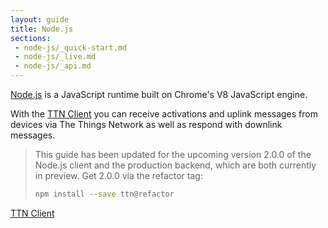 ```yaml
---
layout: guide
title: Node.js
sections:
 - node-js/_quick-start.md
 - node-js/_live.md
 - node-js/_api.md
---
```


[Node.js](https://nodejs.org/) is a JavaScript runtime built on Chrome's V8 JavaScript engine.

With the [TTN Client](https://www.npmjs.com/package/ttn) you can receive activations and uplink messages from devices via The Things Network as well as respond with downlink messages.

> This guide has been updated for the upcoming version 2.0.0 of the Node.js client and the production backend, which are both currently in preview. Get 2.0.0 via the refactor tag:
>
> ```bash
> npm install --save ttn@refactor
> ```

<a href="https://www.npmjs.com/package/ttn" target="_blank" class="btn btn-primary">TTN Client</a>
